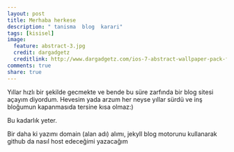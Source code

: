 ```yaml
---
layout: post
title: Merhaba herkese
description: " tanisma  blog  karari"
tags: [kisisel]
image:
  feature: abstract-3.jpg
  credit: dargadgetz
  creditlink: http://www.dargadgetz.com/ios-7-abstract-wallpaper-pack-for-iphone-5-and-ipod-touch-retina/
comments: true
share: true
---
```



Yıllar hızlı bir şekilde gecmekte ve   bende bu süre zarfında    bir blog sitesi  açayım 
diyordum.
Hevesim  yada arzum her neyse yıllar sürdü ve  inş bloğumun kapanmasıda tersine kısa olmaz:)

Bu kadarlık yeter.

Bir daha ki yazımı  domain (alan adı) alımı, jekyll blog motorunu kullanarak github da 
nasıl host edeceğimi yazacağım
 